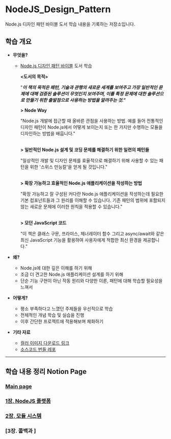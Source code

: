# NodeJS_Design_Pattern
Node.js 디자인 패턴 바이블 도서 학습 내용을 기록하는 저장소입니다.

## 학습 개요

- **무엇을?**
    - [Node.js 디자인 패턴 바이블](http://www.yes24.com/Product/Goods/101686866) 도서 학습


      **<도서의 목적>**

      "***이 책의 목적은 패턴, 기술과 관행의 새로운 세계를 보여주고
      가장 일반적인 문제에 대해 검증된 솔루션이 무엇인지 보여주며,
      이를 특정 문제에 대한 솔루션으로 만들기 위한 출발점으로 사용하는
      방법을 알려주는 것."***

      **> Node Way**

      "Node.js 개발에 접근할 때 올바른 관점을 사용하는 방법.
      예를 들어 전통적인 디자인 패턴이 Node.js에서 어떻게 보이는지 또는
      한 가지만 수행하는 모듈을 디자인하는 방법을 배웁니다."
      <br></br>

      **> 일반적인 Node.js 설계 및 코딩 문제를 해결하기 위한 일련의 패턴들**

      "일상적인 개발 및 디자인 문제를 효율적으로 해결하기 위해 사용할 수
      있는 패턴을 위한 '스위스 만능칼'을 얻게 될 것입니다."
      <br></br>

      **> 확장 가능하고 효율적인 Node.js 애플리케이션을 작성하는 방법**

      "확장 가능하고 잘 구성된 커다란 Node.js 애플리케이션을 작성하는데
      필요한 기본 컴포넌트들과 그 원리를 이해할 수 있습니다. 기존 패턴의
      범위에 포함되지 않는 새로운 문제에 이러한 원칙을 적용할 수 있습니다."
      <br></br>

      **> 모던 JavaScript 코드**

      "이 책은 클래스 구문, 프라미스, 제너레이터 함수 그리고 async/await와
      같은 최신 JavaScript 기능을 활용하여 사용자에게 적합한 최신 환경을
      제공합니다."


- **왜?**
    - Node.js에 대한 깊은 이해를 하기 위해
    - 조금 더 견고한 Node.js 애플리케이션 설계를 하기 위해
    - 단순 기능 구현이 아닌 작동 원리와 다양한 이론, 패턴에 대해 학습할 필요성을 느껴서
- **어떻게?**
    - 평소 부족하다고 느꼈던 주제들을 우선적으로 학습
    - 전체적인 개념 학습 및 실습을 진행
    - 이후 간단한 프로젝트에 적용해보며 체화하기
- **기타 자료**
    - [컬러 이미지 다운로드 링크](https://static.packt-cdn.com/downloads/9781839214110_ColorImages.pdf)
    - [소스코드 번들 레포](https://github.com/PacktPublishing/Node.js-Design-Patterns-Third-Edition)

---
## 학습 내용 정리 Notion Page
### [Main page](https://www.notion.so/Node-js-Node-js-4774eb6c7866432288d919edd2587eac)
### [1장. NodeJS 플랫폼](https://observant-colt-711.notion.site/1-Node-js-b7faf992ea4044659a88a2eb09de8dd1)
### [2장. 모듈 시스템](https://observant-colt-711.notion.site/2-99e76250efc5488abac1b3cc30c0d480)
### [3장. 콜백과 ]

